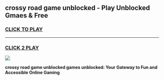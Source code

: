 
## crossy road game unblocked - Play Unblocked Gmaes & Free
<h3>
<a href="https://news.freeplayer.one?title=crossy_road_game_unblocked&ref=23F">CLICK TO PLAY</a></h3>
<hr>

<h3>
<a href="https://news.freeplayer.one?title=crossy_road_game_unblocked&ref=23F">CLICK 2 PLAY</a>
  
</h3>

<a href="https://news.freeplayer.one?title=crossy_road_game_unblocked&ref=23F/"><img src="https://clearcache.store/games.png"></a>


**crossy road game unblocked games unblocked: Your Gateway to Fun and Accessible Online Gaming**
